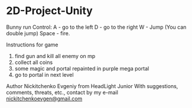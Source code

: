# 2D-Project-Unity
Bunny run
Control: A - go to the left
	 D - go to the right
	 W - Jump (You can double jump)
	 Space - fire.

Instructions for game
1) find gun and kill all enemy on mp
2) collect all coins
3) some magic and portal repainted in purple mega portal
4) go to portal in next level

Author Nickitchenko Evgeniy from HeadLight Junior
With suggestions, comments, threats, etc., contact by my e-mail nickitchenkoevgen@gmail.com